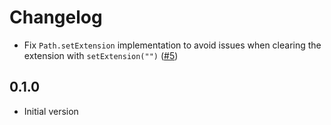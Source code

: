 # Changelog

- Fix `Path.setExtension` implementation to avoid issues when clearing the extension with `setExtension("")` ([#5](https://github.com/seaofvoices/luau-path/pull/5))

## 0.1.0

- Initial version

